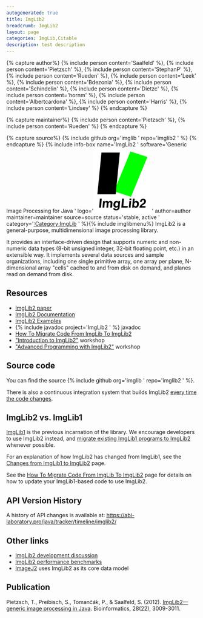 ```yaml
---
autogenerated: true
title: ImgLib2
breadcrumb: ImgLib2
layout: page
categories: ImgLib,Citable
description: test description
---
```



{% capture author%}
{% include person content='Saalfeld' %}, {% include person content='Pietzsch' %}, {% include person content='StephanP' %}, {% include person content='Rueden' %}, {% include person content='Leek' %}, {% include person content='Bdezonia' %}, {% include person content='Schindelin' %}, {% include person content='Dietzc' %}, {% include person content='hornm' %}, {% include person content='Albertcardona' %}, {% include person content='Harris' %}, {% include person content='Lindsey' %}
{% endcapture %}

{% capture maintainer%}
{% include person content='Pietzsch' %}, {% include person content='Rueden' %}
{% endcapture %}

{% capture source%}
{% include github org='imglib ' repo='imglib2 ' %}
{% endcapture %}
{% include info-box name='ImgLib2 ' software='Generic Image Processing for Java ' logo='![imglib2-logo.png](/images/pages/Imglib2-logo.png "imglib2-logo.png") ' author=author maintainer=maintainer source=source status='stable, active ' category='[:Category:ImgLib](Category_ImgLib ) ' %}{% include imglibmenu%}
ImgLib2 is a general-purpose, multidimensional image processing library.

It provides an interface-driven design that supports numeric and non-numeric data types (8-bit unsigned integer, 32-bit floating point, etc.) in an extensible way. It implements several data sources and sample organizations, including one single primitive array, one array per plane, N-dimensional array "cells" cached to and from disk on demand, and planes read on demand from disk.

## Resources

  - [ImgLib2 paper](http://bioinformatics.oxfordjournals.org/content/28/22/3009.full)
  - [ImgLib2 Documentation](ImgLib2_Documentation )
  - [ImgLib2 Examples](ImgLib2_Examples )
  - {% include javadoc project='ImgLib2 ' %} javadoc
  - [How To Migrate Code From ImgLib To ImgLib2](How_To_Migrate_Code_From_ImgLib_To_ImgLib2 )
  - ["Introduction to ImgLib2"](ImgLib2_-_Introductory_Workshop ) workshop
  - ["Advanced Programming with ImgLib2"](ImgLib2_-_Advanced_Programming_Workshop ) workshop

## Source code

You can find the source {% include github org='imglib ' repo='imglib2 ' %}.

There is also a continuous integration system that builds ImgLib2 [every time the code changes](https://travis-ci.org/imglib/imglib2).

## ImgLib2 vs. ImgLib1

[ImgLib1](ImgLib1_deprecated ) is the previous incarnation of the library. We encourage developers to use ImgLib2 instead, and [migrate existing ImgLib1 programs to ImgLib2](How_To_Migrate_Code_From_ImgLib_To_ImgLib2 ) whenever possible.

For an explanation of how ImgLib2 has changed from ImgLib1, see the [Changes from ImgLib1 to ImgLib2](Changes_from_ImgLib1_to_ImgLib2 ) page.

See the [How To Migrate Code From ImgLib To ImgLib2](How_To_Migrate_Code_From_ImgLib_To_ImgLib2 ) page for details on how to update your ImgLib1-based code to use ImgLib2.

## API Version History

A history of API changes is available at: https://abi-laboratory.pro/java/tracker/timeline/imglib2/

## Other links

  - [ImgLib2 development discussion](ImgLib2_Discussion )
  - [ImgLib2 performance benchmarks](ImgLib2_Benchmarks )
  - [ImageJ2](ImageJ2 ) uses ImgLib2 as its core data model

## Publication

Pietzsch, T., Preibisch, S., Tomančák, P., & Saalfeld, S. (2012). [ImgLib2—generic image processing in Java](http://bioinformatics.oxfordjournals.org/content/28/22/3009.full). Bioinformatics, 28(22), 3009-3011.

 

